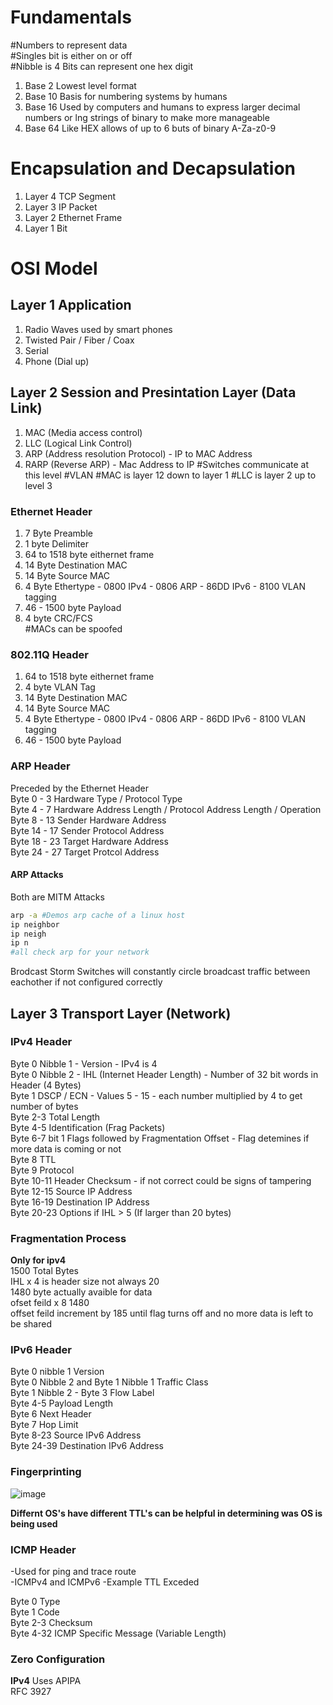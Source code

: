 # Fundamentals
#Numbers to represent data  
#Singles bit is either on or off  
#Nibble is 4 Bits can represent one hex digit  
1. Base 2 Lowest level format
2. Base 10 Basis for numbering systems by humans
3. Base 16 Used by computers and humans to express larger decimal numbers or lng strings of binary to make more manageable
4. Base 64 Like HEX allows of up to 6 buts of binary A-Za-z0-9

# Encapsulation and Decapsulation
1. Layer 4 TCP Segment 
2. Layer 3 IP Packet
3. Layer 2 Ethernet Frame
4. Layer 1 Bit

# OSI Model

## Layer 1 Application
1. Radio Waves used by smart phones 
2. Twisted Pair / Fiber / Coax
3. Serial
4. Phone (Dial up)

## Layer 2 Session and Presintation Layer (Data Link)
1. MAC (Media access control)
2. LLC (Logical Link Control)
3. ARP (Address resolution Protocol) - IP to MAC Address
4. RARP (Reverse ARP) - Mac Address to IP
#Switches communicate at this level
#VLAN
#MAC is layer 12 down to layer 1
#LLC is layer 2 up to level 3
### Ethernet Header
1. 7 Byte Preamble 
2. 1 byte Delimiter
3. 64 to 1518 byte eithernet frame
1. 14 Byte Destination MAC
2. 14 Byte Source MAC 
3. 4 Byte Ethertype - 0800 IPv4 - 0806 ARP - 86DD IPv6 - 8100 VLAN tagging
4. 46 - 1500 byte Payload
5. 4 byte CRC/FCS  
#MACs can be spoofed  

### 802.11Q Header

1. 64 to 1518 byte eithernet frame
2. 4 byte VLAN Tag
3. 14 Byte Destination MAC
4. 14 Byte Source MAC
5. 4 Byte Ethertype - 0800 IPv4 - 0806 ARP - 86DD IPv6 - 8100 VLAN tagging
6. 46 - 1500 byte Payload

### ARP Header
Preceded by the Ethernet Header  
Byte 0 - 3 Hardware Type / Protocol Type  
Byte 4 - 7 Hardware Address Length / Protocol Address Length / Operation  
Byte 8 - 13 Sender Hardware Address  
Byte 14 - 17 Sender Protocol Address   
Byte 18 - 23 Target Hardware Address  
Byte 24 - 27 Target Protcol Address  

#### ARP Attacks
Both are MITM Attacks  


```bash
arp -a #Demos arp cache of a linux host 
ip neighbor
ip neigh
ip n 
#all check arp for your network
```
Brodcast Storm Switches will constantly circle broadcast traffic between eachother if not configured correctly   

## Layer 3 Transport Layer (Network)


### IPv4 Header
Byte 0 Nibble 1 - Version - IPv4 is 4  
Byte 0 Nibble 2 - IHL (Internet Header Length) - Number of 32 bit words in Header (4 Bytes)      
Byte 1 DSCP / ECN - Values 5 - 15 - each number multiplied by 4 to get number of bytes  
Byte 2-3 Total Length  
Byte 4-5 Identification (Frag Packets)  
Byte 6-7 bit 1 Flags followed by Fragmentation Offset - Flag detemines if more data is coming or not     
Byte 8 TTL  
Byte 9 Protocol  
Byte 10-11 Header Checksum - if not correct could be signs of tampering   
Byte 12-15 Source IP Address  
Byte 16-19 Destination IP Address  
Byte 20-23 Options if IHL > 5  (If larger than 20 bytes)

### Fragmentation Process
**Only for ipv4**  
1500 Total Bytes  
IHL x 4 is header size not always 20  
1480 byte actually avaible for data  
ofset feild x 8 1480  
offset feild increment by 185 until flag turns off and no more data is left to be shared  

### IPv6 Header
Byte 0 nibble 1 Version  
Byte 0 Nibble 2 and Byte 1 Nibble 1 Traffic Class  
Byte 1 Nibble 2 - Byte 3 Flow Label  
Byte 4-5 Payload Length  
Byte 6 Next Header  
Byte 7 Hop Limit  
Byte 8-23 Source IPv6 Address  
Byte 24-39 Destination IPv6 Address   

### Fingerprinting
![image](https://github.com/ckerley2002/Networking/assets/131701398/12517a17-979d-4b9f-a244-9c98a0ad994c)  

**Differnt OS's have different TTL's can be helpful in determining was OS is being used**  

### ICMP Header
-Used for ping and trace route  
-ICMPv4 and ICMPv6 
-Example TTL Exceded  

Byte 0 Type  
Byte 1 Code  
Byte 2-3 Checksum  
Byte 4-32 ICMP Specific Message (Variable Length)  

### Zero Configuration
**IPv4**
Uses APIPA  
RFC 3927  




